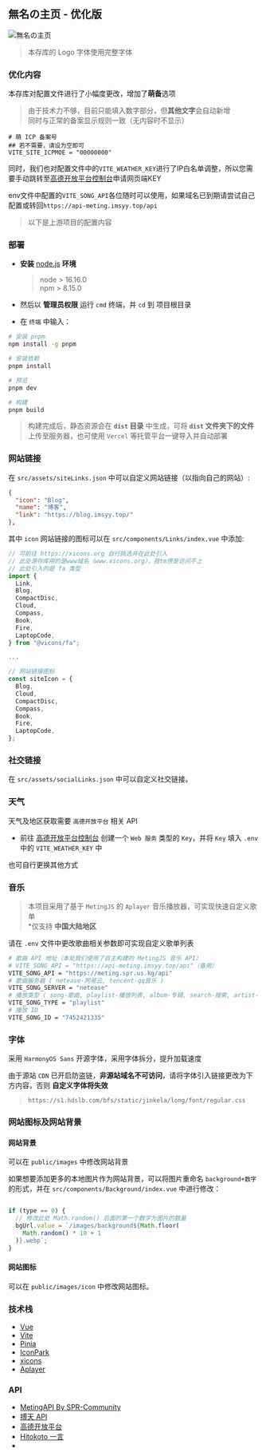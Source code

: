 <p>
<strong><h2>無名の主页 - 优化版</h2></strong>
</p>

![無名の主页](https://s2.loli.net/2022/07/14/K5JigfvDoNewtuS.webp)

>本存库的 Logo 字体使用完整字体

### 优化内容
本存库对配置文件进行了小幅度更改，增加了**萌备**选项

> 由于技术力不够，目前只能填入数字部分，但**其他文字**会自动新增<br />
> 同时与正常的备案显示规则一致（无内容时不显示）

``` properties
# 萌 ICP 备案号
## 若不需要，请设为空即可
VITE_SITE_ICPMOE = "00000000"
```

同时，我们也对配置文件中的`VITE_WEATHER_KEY`进行了IP白名单调整，所以您需要手动跳转至[高德开放平台控制台](https://console.amap.com/dev/index)申请网页端KEY

env文件中配置的`VITE_SONG_API`各位随时可以使用，如果域名已到期请尝试自己配置或转回`https://api-meting.imsyy.top/api`

> 以下是上游项目的配置内容
### 部署

* **安装** [node.js](https://nodejs.org/zh-cn/) **环境**

  > node > 16.16.0  
  > npm > 8.15.0
  
* 然后以 **管理员权限** 运行 `cmd` 终端，并 `cd` 到 项目根目录
* 在 `终端` 中输入：

```bash
# 安装 pnpm
npm install -g pnpm

# 安装依赖
pnpm install

# 预览
pnpm dev

# 构建
pnpm build
```
> 构建完成后，静态资源会在 **`dist` 目录** 中生成，可将 **`dist` 文件夹下的文件**上传至服务器，也可使用 `Vercel` 等托管平台一键导入并自动部署

### 网站链接

在 `src/assets/siteLinks.json` 中可以自定义网站链接（以指向自己的网站）:

```json
{
  "icon": "Blog",						
  "name": "博客",						
  "link": "https://blog.imsyy.top/"	
},
```

其中 `icon` 网站链接的图标可以在 `src/components/Links/index.vue` 中添加:

```js
// 可前往 https://xicons.org 自行挑选并在此处引入
// 此处源存库用的是www域名（www.xicons.org），我tm愣是访问不上
// 此处引入的是 fa 类型
import {
  Link,
  Blog,
  CompactDisc,
  Cloud,
  Compass,
  Book,
  Fire,
  LaptopCode,
} from "@vicons/fa";

...

// 网站链接图标
const siteIcon = {
  Blog,
  Cloud,
  CompactDisc,
  Compass,
  Book,
  Fire,
  LaptopCode,
};
```

### 社交链接

在 `src/assets/socialLinks.json` 中可以自定义社交链接。

### 天气

天气及地区获取需要 `高德开放平台` 相关 API

- 前往 [高德开放平台控制台](https://console.amap.com/dev/index) 创建一个 `Web 服务` 类型的 `Key`，并将 `Key` 填入 `.env` 中的 `VITE_WEATHER_KEY` 中

也可自行更换其他方式


### 音乐

>本项目采用了基于 `MetingJS` 的 `Aplayer` 音乐播放器，可实现快速自定义歌单  
>*仅支持 **中国大陆地区**

请在 `.env` 文件中更改歌曲相关参数即可实现自定义歌单列表

```bash
# 歌曲 API 地址（本处我们使用了自主构建的 MetingJS 音乐 API）
# VITE_SONG_API = "https://api-meting.imsyy.top/api"（备用）
VITE_SONG_API = "https://meting.spr.us.kg/api"
# 歌曲服务器 ( netease-网易云, tencent-qq音乐 )
VITE_SONG_SERVER = "netease"
# 播放类型 ( song-歌曲, playlist-播放列表, album-专辑, search-搜索, artist-艺术家 )
VITE_SONG_TYPE = "playlist"
# 播放 ID
VITE_SONG_ID = "7452421335"
```

### 字体

采用 `HarmonyOS Sans` 开源字体，采用字体拆分，提升加载速度

由于源站 `CDN` 已开启防盗链，**非源站域名不可访问**，请将字体引入链接更改为下方内容，否则 **自定义字体将失效**

>`https://s1.hdslb.com/bfs/static/jinkela/long/font/regular.css`


### 网站图标及网站背景

#### 网站背景

可以在 `public/images` 中修改网站背景

如果想要添加更多的本地图片作为网站背景，可以将图片重命名 `background+数字` 的形式，并在 `src/components/Background/index.vue` 中进行修改：

```js

if (type == 0) {
  // 修改此处 Math.random() 后面的第一个数字为图片的数量
  bgUrl.value = `/images/background${Math.floor(
    Math.random() * 10 + 1
  )}.webp`;
}
```

#### 网站图标

可以在 `public/images/icon` 中修改网站图标。

### 技术栈

* [Vue](https://cn.vuejs.org/)
* [Vite](https://vitejs.cn/vite3-cn/)
* [Pinia](https://pinia.vuejs.org/zh/)
* [IconPark](https://iconpark.oceanengine.com/official)
* [xicons](https://xicons.org/)
* [Aplayer](https://aplayer.js.org/)

### API

* [MetingAPI By SPR-Community](https://meting.spr.us.kg/api)
* [搏天 API](https://api.btstu.cn/doc/sjbz.php)
* [高德开放平台](https://lbs.amap.com/)
* [Hitokoto 一言](https://hitokoto.cn/)
* 
